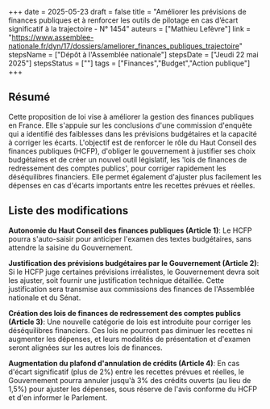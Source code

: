 +++
date = 2025-05-23
draft = false
title = "Améliorer les prévisions de finances publiques et à renforcer les outils de pilotage en cas d’écart significatif à la trajectoire - N° 1454"
auteurs = ["Mathieu Lefèvre"]
link = "https://www.assemblee-nationale.fr/dyn/17/dossiers/ameliorer_finances_publiques_trajectoire"
stepsName = ["Dépôt à l'Assemblée nationale"]
stepsDate = ["Jeudi 22 mai 2025"]
stepsStatus = [""]
tags = ["Finances","Budget","Action publique"]
+++

## Résumé

Cette proposition de loi vise à améliorer la gestion des finances publiques en France. Elle s'appuie sur les conclusions d'une commission d'enquête qui a identifié des faiblesses dans les prévisions budgétaires et la capacité à corriger les écarts. L'objectif est de renforcer le rôle du Haut Conseil des finances publiques (HCFP), d'obliger le gouvernement à justifier ses choix budgétaires et de créer un nouvel outil législatif, les 'lois de finances de redressement des comptes publics', pour corriger rapidement les déséquilibres financiers. Elle permet également d'ajuster plus facilement les dépenses en cas d'écarts importants entre les recettes prévues et réelles.

## Liste des modifications

**Autonomie du Haut Conseil des finances publiques (Article 1)**: Le HCFP pourra s'auto-saisir pour anticiper l'examen des textes budgétaires, sans attendre la saisine du Gouvernement.

**Justification des prévisions budgétaires par le Gouvernement (Article 2)**: Si le HCFP juge certaines prévisions irréalistes, le Gouvernement devra soit les ajuster, soit fournir une justification technique détaillée. Cette justification sera transmise aux commissions des finances de l'Assemblée nationale et du Sénat.

**Création des lois de finances de redressement des comptes publics (Article 3)**: Une nouvelle catégorie de lois est introduite pour corriger les déséquilibres financiers. Ces lois ne pourront pas diminuer les recettes ni augmenter les dépenses, et leurs modalités de présentation et d'examen seront alignées sur les autres lois de finances.

**Augmentation du plafond d'annulation de crédits (Article 4)**: En cas d'écart significatif (plus de 2%) entre les recettes prévues et réelles, le Gouvernement pourra annuler jusqu'à 3% des crédits ouverts (au lieu de 1,5%) pour ajuster les dépenses, sous réserve de l'avis conforme du HCFP et d'en informer le Parlement.
